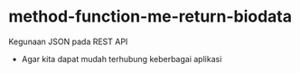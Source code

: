 # method-function-me-return-biodata
Kegunaan JSON pada REST API
- Agar kita dapat mudah terhubung keberbagai aplikasi
